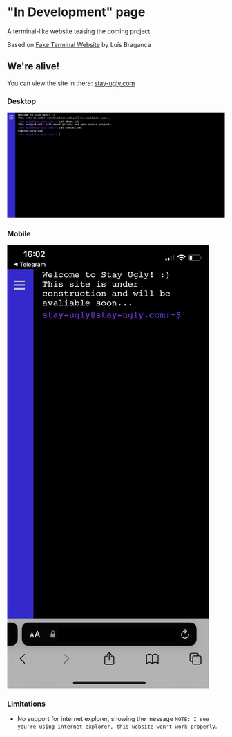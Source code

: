 # "In Development" page

A terminal-like website teasing the coming project


Based on [Fake Terminal Website](https://github.com/luisbraganca/fake-terminal-website) by Luís Bragança

## We're alive!

You can view the site in there: [stay-ugly.com](https://stay-ugly.com)

### Desktop

![Screenshot of the application running on a desktop device](https://github.com/Stay-Ugly/in-development-page/raw/master/screenshots/desktop.png)

### Mobile

![Screenshot of the application running on a mobile device](https://raw.githubusercontent.com/Stay-Ugly/in-development-page/master/screenshots/mobile.png)



### Limitations

* No support for internet explorer, showing the message `NOTE: I see you're using internet explorer, this website won't work properly`.

